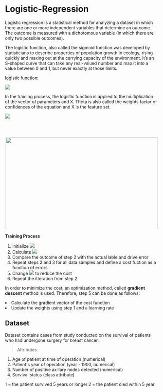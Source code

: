 # Logistic-Regression

Logistic regression is a statistical method for analyzing a dataset in which there are one or more independent variables that determine an outcome. The outcome is measured with a dichotomous variable (in which there are only two possible outcomes). 

The logistic function, also called the sigmoid function was developed by statisticians to describe properties of population growth in ecology, rising quickly and maxing out at the carrying capacity of the environment. It’s an S-shaped curve that can take any real-valued number and map it into a value between 0 and 1, but never exactly at those limits.

logistic function: 

<img src="https://latex.codecogs.com/svg.latex?\small&space;\sigma(x)=1/(1+exp(-x))" />

In the training process, the logistic function is applied to the multiplication of the vector of parameters and X. Theta is also called the weights factor or confidences of the equation and X is the feature set.

<img src="https://latex.codecogs.com/svg.latex?\small&space;\sigma({{\theta}^T}x)=1/(1+exp(-{{\theta}^T}x))" />

<br/><br/>

<p align="center">
  <img width="500" height="300" src="https://user-images.githubusercontent.com/66460485/129236247-45c3dc2d-634f-45e9-b935-a816138aadf7.png">
</p>

**Training Process**
<ol>
<li>Initialize <img src="https://latex.codecogs.com/svg.latex?\small&space;\theta"> </li>
<li>Calculate <img src="https://latex.codecogs.com/svg.latex?\small&space;\sigma({{\theta}^T}x)"> </li>
<li>Compare the outcome of step 2 with the actual lable and drive error </li>
<li>Repeat steps 2 and 3 for all data samples and define a cost fuction as a function of errors</li>  
<li>Change <img src="https://latex.codecogs.com/svg.latex?\small&space;\theta"> to reduce the cost</li>
<li>Repeat the itteration from step 2</li>
</ol>

In order to minimize the cost, an optimization method, called **gradient descent** method is used. Therefore, step 5 can be done as follows:
<li>Calculate the gradient vector of the cost function</li>
<li>Update the weights using step 1 and a learning rate</li>

## Dataset
Dataset contains cases from study conducted on the survival of patients who had undergone surgery for breast cancer.
> Attributes

<ol>
<li>Age of patient at time of operation (numerical) </li>
<li>Patient's year of operation (year - 1900, numerical)</li>
<li>Number of positive axillary nodes detected (numerical)</li>
<li>Survival status (class attribute)</li>
</ol>

 1 = the patient survived 5 years or longer
 2 = the patient died within 5 year
